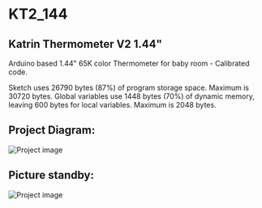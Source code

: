 # KT2_144
<h2>Katrin Thermometer V2 1.44"</h2>

Arduino based 1.44" 65K color Thermometer for baby room - Calibrated code.

Sketch uses 26790 bytes (87%) of program storage space. Maximum is 30720 bytes.
Global variables use 1448 bytes (70%) of dynamic memory, leaving 600 bytes for local variables. Maximum is 2048 bytes.


<h2>Project Diagram: </h2>

![Project image](https://github.com/stlevkov/1.44-Home-Thermometer/blob/master/Resources/fritzing_katrin_therm.png)


<h2>Picture standby:</h2>

![Project image](https://i.imgur.com/T4G7s4b.jpg)

